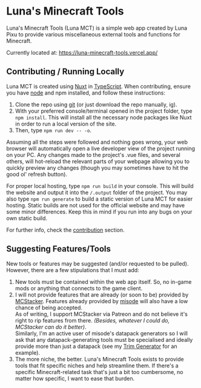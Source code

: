 # Luna's Minecraft Tools
Luna's Minecraft Tools (Luna MCT) is a simple web app created by Luna Pixu to provide various miscellaneous external tools and functions for Minecraft.

Currently located at: https://luna-minecraft-tools.vercel.app/

## Contributing / Running Locally
Luna MCT is created using [Nuxt](https://nuxt.com/) in [TypeScript](https://www.typescriptlang.org/). When contributing, ensure you have [node](https://nodejs.org/) and npm installed, and follow these instructions:
1. Clone the repo using [git](https://git-scm.com/) (or just download the repo manually, ig).
2. With your preferred console/terminal opened in the project folder, type `npm install`. This will install all the necessary node packages like Nuxt in order to run a local version of the site.
3. Then, type `npm run dev -- -o`.

Assuming all the steps were followed and nothing goes wrong, your web browser will automatically open a live developer view of the project running on your PC. Any changes made to the project's .vue files, and several others, will hot-reload the relevant parts of your webpage allowing you to quickly preview any changes (though you may sometimes have to hit the good ol' refresh button).

For proper local hosting, type `npm run build` in your console. This will build the website and output it into the `/.output` folder of the project. You may also type `npm run generate` to build a static version of Luna MCT for easier hosting. Static builds are not used for the official website and may have some minor differences. Keep this in mind if you run into any bugs on your own static build.

For further info, check the [contribution](./CONTRIBUTING.md) section.

## Suggesting Features/Tools
New tools or features may be suggested (and/or requested to be pulled). However, there are a few stipulations that I must add:
1. New tools must be contained within the web app itself. So, no in-game mods or anything that connects to the game client.
2. I will not provide features that are already (or soon to be) provided by [MCStacker](https://mcstacker.net). Features already provided by [misode](https://misode.github.io) will also have a low chance of being accepted.  
As of writing, I support MCStacker via Patreon and do not believe it's right to rip features from there. *(Besides, whatever I could do, MCStacker can do it better)*.  
Similarly, I'm an active user of misode's datapack generators so I will ask that any datapack-generating tools must be specialised and ideally provide more than just a datapack (see my [Trim Generator](https://luna-minecraft-tools.netlify.app/trimgenerator) for an example).
3. The more niche, the better. Luna's Minecraft Tools exists to provide tools that fit specific niches and help streamline them. If there's a specific Minecraft-related task that's just a bit too cumbersome, no matter how specific, I want to ease that burden.
